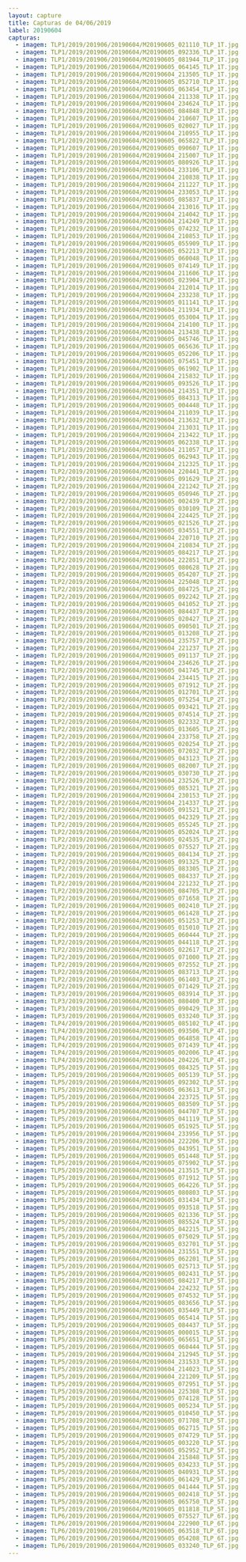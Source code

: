 ```yaml
---
layout: capture
title: Capturas de 04/06/2019
label: 20190604
capturas:
  - imagem: TLP1/2019/201906/20190604/M20190605_021110_TLP_1T.jpg
  - imagem: TLP1/2019/201906/20190604/M20190605_092336_TLP_1T.jpg
  - imagem: TLP1/2019/201906/20190604/M20190605_081944_TLP_1T.jpg
  - imagem: TLP1/2019/201906/20190604/M20190605_064145_TLP_1T.jpg
  - imagem: TLP1/2019/201906/20190604/M20190604_213505_TLP_1T.jpg
  - imagem: TLP1/2019/201906/20190604/M20190605_052710_TLP_1T.jpg
  - imagem: TLP1/2019/201906/20190604/M20190605_063454_TLP_1T.jpg
  - imagem: TLP1/2019/201906/20190604/M20190604_211338_TLP_1T.jpg
  - imagem: TLP1/2019/201906/20190604/M20190604_234624_TLP_1T.jpg
  - imagem: TLP1/2019/201906/20190604/M20190605_084848_TLP_1T.jpg
  - imagem: TLP1/2019/201906/20190604/M20190604_210607_TLP_1T.jpg
  - imagem: TLP1/2019/201906/20190604/M20190605_020027_TLP_1T.jpg
  - imagem: TLP1/2019/201906/20190604/M20190604_210955_TLP_1T.jpg
  - imagem: TLP1/2019/201906/20190604/M20190605_065822_TLP_1T.jpg
  - imagem: TLP1/2019/201906/20190604/M20190605_090607_TLP_1T.jpg
  - imagem: TLP1/2019/201906/20190604/M20190604_215007_TLP_1T.jpg
  - imagem: TLP1/2019/201906/20190604/M20190605_080926_TLP_1T.jpg
  - imagem: TLP1/2019/201906/20190604/M20190604_233106_TLP_1T.jpg
  - imagem: TLP1/2019/201906/20190604/M20190604_210838_TLP_1T.jpg
  - imagem: TLP1/2019/201906/20190604/M20190604_211227_TLP_1T.jpg
  - imagem: TLP1/2019/201906/20190604/M20190604_233053_TLP_1T.jpg
  - imagem: TLP1/2019/201906/20190604/M20190605_085837_TLP_1T.jpg
  - imagem: TLP1/2019/201906/20190604/M20190604_213016_TLP_1T.jpg
  - imagem: TLP1/2019/201906/20190604/M20190604_214042_TLP_1T.jpg
  - imagem: TLP1/2019/201906/20190604/M20190604_214249_TLP_1T.jpg
  - imagem: TLP1/2019/201906/20190604/M20190605_074232_TLP_1T.jpg
  - imagem: TLP1/2019/201906/20190604/M20190604_210853_TLP_1T.jpg
  - imagem: TLP1/2019/201906/20190604/M20190605_055909_TLP_1T.jpg
  - imagem: TLP1/2019/201906/20190604/M20190605_052213_TLP_1T.jpg
  - imagem: TLP1/2019/201906/20190604/M20190605_060048_TLP_1T.jpg
  - imagem: TLP1/2019/201906/20190604/M20190605_074149_TLP_1T.jpg
  - imagem: TLP1/2019/201906/20190604/M20190604_211606_TLP_1T.jpg
  - imagem: TLP1/2019/201906/20190604/M20190605_023904_TLP_1T.jpg
  - imagem: TLP1/2019/201906/20190604/M20190604_212014_TLP_1T.jpg
  - imagem: TLP1/2019/201906/20190604/M20190604_233238_TLP_1T.jpg
  - imagem: TLP1/2019/201906/20190604/M20190605_011141_TLP_1T.jpg
  - imagem: TLP1/2019/201906/20190604/M20190604_211934_TLP_1T.jpg
  - imagem: TLP1/2019/201906/20190604/M20190605_053004_TLP_1T.jpg
  - imagem: TLP1/2019/201906/20190604/M20190604_214100_TLP_1T.jpg
  - imagem: TLP1/2019/201906/20190604/M20190604_213438_TLP_1T.jpg
  - imagem: TLP1/2019/201906/20190604/M20190605_045746_TLP_1T.jpg
  - imagem: TLP1/2019/201906/20190604/M20190605_065636_TLP_1T.jpg
  - imagem: TLP1/2019/201906/20190604/M20190605_052206_TLP_1T.jpg
  - imagem: TLP1/2019/201906/20190604/M20190605_075451_TLP_1T.jpg
  - imagem: TLP1/2019/201906/20190604/M20190605_061902_TLP_1T.jpg
  - imagem: TLP1/2019/201906/20190604/M20190604_215832_TLP_1T.jpg
  - imagem: TLP1/2019/201906/20190604/M20190605_093526_TLP_1T.jpg
  - imagem: TLP1/2019/201906/20190604/M20190604_214351_TLP_1T.jpg
  - imagem: TLP1/2019/201906/20190604/M20190605_084313_TLP_1T.jpg
  - imagem: TLP1/2019/201906/20190604/M20190605_004448_TLP_1T.jpg
  - imagem: TLP1/2019/201906/20190604/M20190604_211039_TLP_1T.jpg
  - imagem: TLP1/2019/201906/20190604/M20190604_213632_TLP_1T.jpg
  - imagem: TLP1/2019/201906/20190604/M20190604_213031_TLP_1T.jpg
  - imagem: TLP1/2019/201906/20190604/M20190604_213422_TLP_1T.jpg
  - imagem: TLP1/2019/201906/20190604/M20190605_062338_TLP_1T.jpg
  - imagem: TLP1/2019/201906/20190604/M20190604_211057_TLP_1T.jpg
  - imagem: TLP1/2019/201906/20190604/M20190605_062943_TLP_1T.jpg
  - imagem: TLP1/2019/201906/20190604/M20190604_212325_TLP_1T.jpg
  - imagem: TLP2/2019/201906/20190604/M20190604_220441_TLP_2T.jpg
  - imagem: TLP2/2019/201906/20190604/M20190605_091629_TLP_2T.jpg
  - imagem: TLP2/2019/201906/20190604/M20190604_221242_TLP_2T.jpg
  - imagem: TLP2/2019/201906/20190604/M20190605_050946_TLP_2T.jpg
  - imagem: TLP2/2019/201906/20190604/M20190605_002439_TLP_2T.jpg
  - imagem: TLP2/2019/201906/20190604/M20190605_030109_TLP_2T.jpg
  - imagem: TLP2/2019/201906/20190604/M20190604_224425_TLP_2T.jpg
  - imagem: TLP2/2019/201906/20190604/M20190605_021526_TLP_2T.jpg
  - imagem: TLP2/2019/201906/20190604/M20190605_034551_TLP_2T.jpg
  - imagem: TLP2/2019/201906/20190604/M20190604_220710_TLP_2T.jpg
  - imagem: TLP2/2019/201906/20190604/M20190604_210834_TLP_2T.jpg
  - imagem: TLP2/2019/201906/20190604/M20190605_084217_TLP_2T.jpg
  - imagem: TLP2/2019/201906/20190604/M20190604_222851_TLP_2T.jpg
  - imagem: TLP2/2019/201906/20190604/M20190605_080628_TLP_2T.jpg
  - imagem: TLP2/2019/201906/20190604/M20190605_054207_TLP_2T.jpg
  - imagem: TLP2/2019/201906/20190604/M20190604_225048_TLP_2T.jpg
  - imagem: TLP2/2019/201906/20190604/M20190605_084725_TLP_2T.jpg
  - imagem: TLP2/2019/201906/20190604/M20190605_092242_TLP_2T.jpg
  - imagem: TLP2/2019/201906/20190604/M20190605_041052_TLP_2T.jpg
  - imagem: TLP2/2019/201906/20190604/M20190605_084437_TLP_2T.jpg
  - imagem: TLP2/2019/201906/20190604/M20190605_020427_TLP_2T.jpg
  - imagem: TLP2/2019/201906/20190604/M20190605_090501_TLP_2T.jpg
  - imagem: TLP2/2019/201906/20190604/M20190605_013208_TLP_2T.jpg
  - imagem: TLP2/2019/201906/20190604/M20190604_235757_TLP_2T.jpg
  - imagem: TLP2/2019/201906/20190604/M20190604_221237_TLP_2T.jpg
  - imagem: TLP2/2019/201906/20190604/M20190605_091137_TLP_2T.jpg
  - imagem: TLP2/2019/201906/20190604/M20190604_234626_TLP_2T.jpg
  - imagem: TLP2/2019/201906/20190604/M20190605_041745_TLP_2T.jpg
  - imagem: TLP2/2019/201906/20190604/M20190604_234415_TLP_2T.jpg
  - imagem: TLP2/2019/201906/20190604/M20190605_071912_TLP_2T.jpg
  - imagem: TLP2/2019/201906/20190604/M20190605_012701_TLP_2T.jpg
  - imagem: TLP2/2019/201906/20190604/M20190605_075254_TLP_2T.jpg
  - imagem: TLP2/2019/201906/20190604/M20190605_093421_TLP_2T.jpg
  - imagem: TLP2/2019/201906/20190604/M20190605_074514_TLP_2T.jpg
  - imagem: TLP2/2019/201906/20190604/M20190605_022332_TLP_2T.jpg
  - imagem: TLP2/2019/201906/20190604/M20190605_013605_TLP_2T.jpg
  - imagem: TLP2/2019/201906/20190604/M20190604_233758_TLP_2T.jpg
  - imagem: TLP2/2019/201906/20190604/M20190605_020254_TLP_2T.jpg
  - imagem: TLP2/2019/201906/20190604/M20190605_072032_TLP_2T.jpg
  - imagem: TLP2/2019/201906/20190604/M20190605_043123_TLP_2T.jpg
  - imagem: TLP2/2019/201906/20190604/M20190605_082007_TLP_2T.jpg
  - imagem: TLP2/2019/201906/20190604/M20190605_030730_TLP_2T.jpg
  - imagem: TLP2/2019/201906/20190604/M20190604_232526_TLP_2T.jpg
  - imagem: TLP2/2019/201906/20190604/M20190605_085321_TLP_2T.jpg
  - imagem: TLP2/2019/201906/20190604/M20190604_230153_TLP_2T.jpg
  - imagem: TLP2/2019/201906/20190604/M20190604_214337_TLP_2T.jpg
  - imagem: TLP2/2019/201906/20190604/M20190605_091521_TLP_2T.jpg
  - imagem: TLP2/2019/201906/20190604/M20190605_042329_TLP_2T.jpg
  - imagem: TLP2/2019/201906/20190604/M20190605_055245_TLP_2T.jpg
  - imagem: TLP2/2019/201906/20190604/M20190605_052024_TLP_2T.jpg
  - imagem: TLP2/2019/201906/20190604/M20190605_024535_TLP_2T.jpg
  - imagem: TLP2/2019/201906/20190604/M20190605_075527_TLP_2T.jpg
  - imagem: TLP2/2019/201906/20190604/M20190605_084134_TLP_2T.jpg
  - imagem: TLP2/2019/201906/20190604/M20190605_091325_TLP_2T.jpg
  - imagem: TLP2/2019/201906/20190604/M20190605_083305_TLP_2T.jpg
  - imagem: TLP2/2019/201906/20190604/M20190605_084337_TLP_2T.jpg
  - imagem: TLP2/2019/201906/20190604/M20190604_221232_TLP_2T.jpg
  - imagem: TLP2/2019/201906/20190604/M20190605_084705_TLP_2T.jpg
  - imagem: TLP2/2019/201906/20190604/M20190605_071658_TLP_2T.jpg
  - imagem: TLP2/2019/201906/20190604/M20190605_002410_TLP_2T.jpg
  - imagem: TLP2/2019/201906/20190604/M20190605_061428_TLP_2T.jpg
  - imagem: TLP2/2019/201906/20190604/M20190605_051253_TLP_2T.jpg
  - imagem: TLP2/2019/201906/20190604/M20190605_015010_TLP_2T.jpg
  - imagem: TLP2/2019/201906/20190604/M20190605_060444_TLP_2T.jpg
  - imagem: TLP2/2019/201906/20190604/M20190605_044118_TLP_2T.jpg
  - imagem: TLP2/2019/201906/20190604/M20190605_022617_TLP_2T.jpg
  - imagem: TLP2/2019/201906/20190604/M20190605_071000_TLP_2T.jpg
  - imagem: TLP2/2019/201906/20190604/M20190605_072552_TLP_2T.jpg
  - imagem: TLP2/2019/201906/20190604/M20190605_083713_TLP_2T.jpg
  - imagem: TLP2/2019/201906/20190604/M20190605_061403_TLP_2T.jpg
  - imagem: TLP2/2019/201906/20190604/M20190605_071429_TLP_2T.jpg
  - imagem: TLP3/2019/201906/20190604/M20190605_083914_TLP_3T.jpg
  - imagem: TLP3/2019/201906/20190604/M20190605_080400_TLP_3T.jpg
  - imagem: TLP3/2019/201906/20190604/M20190605_090429_TLP_3T.jpg
  - imagem: TLP3/2019/201906/20190604/M20190605_033240_TLP_3T.jpg
  - imagem: TLP4/2019/201906/20190604/M20190605_085102_TLP_4T.jpg
  - imagem: TLP4/2019/201906/20190604/M20190605_093506_TLP_4T.jpg
  - imagem: TLP4/2019/201906/20190604/M20190605_064858_TLP_4T.jpg
  - imagem: TLP4/2019/201906/20190604/M20190605_071439_TLP_4T.jpg
  - imagem: TLP4/2019/201906/20190604/M20190605_002006_TLP_4T.jpg
  - imagem: TLP4/2019/201906/20190604/M20190604_204226_TLP_4T.jpg
  - imagem: TLP5/2019/201906/20190604/M20190605_084325_TLP_5T.jpg
  - imagem: TLP5/2019/201906/20190604/M20190605_005139_TLP_5T.jpg
  - imagem: TLP5/2019/201906/20190604/M20190605_092302_TLP_5T.jpg
  - imagem: TLP5/2019/201906/20190604/M20190605_063613_TLP_5T.jpg
  - imagem: TLP5/2019/201906/20190604/M20190604_223725_TLP_5T.jpg
  - imagem: TLP5/2019/201906/20190604/M20190605_083509_TLP_5T.jpg
  - imagem: TLP5/2019/201906/20190604/M20190605_044707_TLP_5T.jpg
  - imagem: TLP5/2019/201906/20190604/M20190605_041119_TLP_5T.jpg
  - imagem: TLP5/2019/201906/20190604/M20190605_051925_TLP_5T.jpg
  - imagem: TLP5/2019/201906/20190604/M20190604_233956_TLP_5T.jpg
  - imagem: TLP5/2019/201906/20190604/M20190604_222206_TLP_5T.jpg
  - imagem: TLP5/2019/201906/20190604/M20190605_043951_TLP_5T.jpg
  - imagem: TLP5/2019/201906/20190604/M20190605_051448_TLP_5T.jpg
  - imagem: TLP5/2019/201906/20190604/M20190605_075902_TLP_5T.jpg
  - imagem: TLP5/2019/201906/20190604/M20190604_213515_TLP_5T.jpg
  - imagem: TLP5/2019/201906/20190604/M20190605_071912_TLP_5T.jpg
  - imagem: TLP5/2019/201906/20190604/M20190605_064226_TLP_5T.jpg
  - imagem: TLP5/2019/201906/20190604/M20190605_080803_TLP_5T.jpg
  - imagem: TLP5/2019/201906/20190604/M20190605_031434_TLP_5T.jpg
  - imagem: TLP5/2019/201906/20190604/M20190605_093518_TLP_5T.jpg
  - imagem: TLP5/2019/201906/20190604/M20190605_021336_TLP_5T.jpg
  - imagem: TLP5/2019/201906/20190604/M20190605_085524_TLP_5T.jpg
  - imagem: TLP5/2019/201906/20190604/M20190605_042215_TLP_5T.jpg
  - imagem: TLP5/2019/201906/20190604/M20190605_075029_TLP_5T.jpg
  - imagem: TLP5/2019/201906/20190604/M20190605_032701_TLP_5T.jpg
  - imagem: TLP5/2019/201906/20190604/M20190604_231551_TLP_5T.jpg
  - imagem: TLP5/2019/201906/20190604/M20190605_062201_TLP_5T.jpg
  - imagem: TLP5/2019/201906/20190604/M20190605_025713_TLP_5T.jpg
  - imagem: TLP5/2019/201906/20190604/M20190605_002431_TLP_5T.jpg
  - imagem: TLP5/2019/201906/20190604/M20190605_084217_TLP_5T.jpg
  - imagem: TLP5/2019/201906/20190604/M20190604_224232_TLP_5T.jpg
  - imagem: TLP5/2019/201906/20190604/M20190605_074532_TLP_5T.jpg
  - imagem: TLP5/2019/201906/20190604/M20190605_083656_TLP_5T.jpg
  - imagem: TLP5/2019/201906/20190604/M20190605_035449_TLP_5T.jpg
  - imagem: TLP5/2019/201906/20190604/M20190605_065414_TLP_5T.jpg
  - imagem: TLP5/2019/201906/20190604/M20190605_084437_TLP_5T.jpg
  - imagem: TLP5/2019/201906/20190604/M20190605_000015_TLP_5T.jpg
  - imagem: TLP5/2019/201906/20190604/M20190605_065651_TLP_5T.jpg
  - imagem: TLP5/2019/201906/20190604/M20190605_060444_TLP_5T.jpg
  - imagem: TLP5/2019/201906/20190604/M20190604_212945_TLP_5T.jpg
  - imagem: TLP5/2019/201906/20190604/M20190604_231533_TLP_5T.jpg
  - imagem: TLP5/2019/201906/20190604/M20190604_214023_TLP_5T.jpg
  - imagem: TLP5/2019/201906/20190604/M20190604_221209_TLP_5T.jpg
  - imagem: TLP5/2019/201906/20190604/M20190605_072951_TLP_5T.jpg
  - imagem: TLP5/2019/201906/20190604/M20190604_225308_TLP_5T.jpg
  - imagem: TLP5/2019/201906/20190604/M20190605_074128_TLP_5T.jpg
  - imagem: TLP5/2019/201906/20190604/M20190605_005234_TLP_5T.jpg
  - imagem: TLP5/2019/201906/20190604/M20190605_010450_TLP_5T.jpg
  - imagem: TLP5/2019/201906/20190604/M20190605_071708_TLP_5T.jpg
  - imagem: TLP5/2019/201906/20190604/M20190605_062715_TLP_5T.jpg
  - imagem: TLP5/2019/201906/20190604/M20190605_074729_TLP_5T.jpg
  - imagem: TLP5/2019/201906/20190604/M20190605_003220_TLP_5T.jpg
  - imagem: TLP5/2019/201906/20190604/M20190605_052952_TLP_5T.jpg
  - imagem: TLP5/2019/201906/20190604/M20190604_215848_TLP_5T.jpg
  - imagem: TLP5/2019/201906/20190604/M20190605_034233_TLP_5T.jpg
  - imagem: TLP5/2019/201906/20190604/M20190605_040931_TLP_5T.jpg
  - imagem: TLP5/2019/201906/20190604/M20190605_061429_TLP_5T.jpg
  - imagem: TLP5/2019/201906/20190604/M20190605_041444_TLP_5T.jpg
  - imagem: TLP5/2019/201906/20190604/M20190605_002418_TLP_5T.jpg
  - imagem: TLP5/2019/201906/20190604/M20190605_065750_TLP_5T.jpg
  - imagem: TLP5/2019/201906/20190604/M20190605_011818_TLP_5T.jpg
  - imagem: TLP6/2019/201906/20190604/M20190605_075527_TLP_6T.jpg
  - imagem: TLP6/2019/201906/20190604/M20190604_222900_TLP_6T.jpg
  - imagem: TLP6/2019/201906/20190604/M20190605_063518_TLP_6T.jpg
  - imagem: TLP6/2019/201906/20190604/M20190605_054208_TLP_6T.jpg
  - imagem: TLP6/2019/201906/20190604/M20190605_033240_TLP_6T.jpg
---
```

